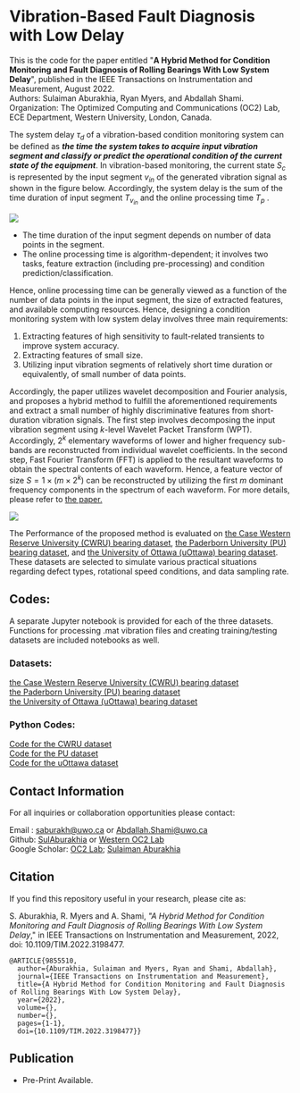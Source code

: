# Vibration-Based Fault Diagnosis with Low Delay

This is the code for the paper entitled "**A Hybrid Method for Condition Monitoring and Fault Diagnosis of Rolling Bearings With Low System Delay**", published in the IEEE Transactions on Instrumentation and Measurement, August 2022. <br>
Authors: Sulaiman Aburakhia, Ryan Myers, and Abdallah Shami. <br>
Organization: The Optimized Computing and Communications (OC2) Lab, ECE Department, Western University, London, Canada. <br>

The system delay $\tau_d$ of a vibration-based condition monitoring system can be defined as ***the time the system takes to acquire input vibration segment and classify or predict the operational condition of the current state of the equipment***. In vibration-based monitoring, the current state $S_c$ is represented by the input segment $v_{in}$ of the generated vibration signal as shown in the figure below. Accordingly, the system delay is the sum of the time duration of input segment $T_{v_{in}}$ and the online processing time $T_p$ . 


<p float>
<img src="https://github.com/Western-OC2-Lab/Vibration-Based-Fault-Diagnosis-with-Low-Delay/blob/main/Figure_01.png"/> 
</p>


<ul>
<li>The time duration of the input segment depends on number of data points in the segment. 
<li>The online processing time is algorithm-dependent; it involves two tasks, feature extraction (including pre-processing) and condition prediction/classification. <br>
</ul>
Hence, online processing time can be generally viewed as a function of the number of data points in the input segment, the size of extracted features, and available computing resources. Hence, designing a condition monitoring system with low system delay involves three main requirements: <br>

<ol>
  <li>Extracting features of high sensitivity to fault-related transients to improve system accuracy.</li>
  <li>Extracting features of small size.</li>
  <li>Utilizing input vibration segments of relatively short time duration or equivalently, of small number of data points.</li>
</ol>

Accordingly, the paper utilizes wavelet decomposition and Fourier analysis, and proposes a hybrid method to fulfill the aforementioned requirements and extract a small number of highly discriminative features from short-duration vibration signals. The first step involves decomposing the input vibration segment using $k$-level Wavelet Packet Transform (WPT). Accordingly, $2^k$ elementary waveforms of lower and higher frequency sub-bands are reconstructed from individual wavelet coefficients.
In the second step, Fast Fourier Transform (FFT) is applied to the resultant waveforms to obtain the spectral contents of each waveform. Hence, a
feature vector of size $S=1×(m×2^k)$ can be reconstructed by utilizing the first $m$ dominant frequency components in the spectrum of each waveform. For more details, please refer to [the paper.](https://ieeexplore.ieee.org/document/9855510)<bR>
  
<p>
<img src="https://github.com/Western-OC2-Lab/Vibration-Based-Fault-Diagnosis-with-Low-Delay/blob/main/Figure_02.png"/> 
</p>  
  
The Performance of the proposed method is evaluated on [the Case Western Reserve University (CWRU) bearing dataset](https://engineering.case.edu/bearingdatacenter),  [the Paderborn University (PU) bearing dataset](https://mb.uni-paderborn.de/en/kat/main-research/datacenter/bearing-datacenter/data-sets-and-download), and
[the University of Ottawa (uOttawa) bearing dataset](https://data.mendeley.com/datasets/v43hmbwxpm/2). These datasets are selected to simulate various practical situations regarding defect types, rotational speed conditions, and data sampling rate. <br>

## Codes:

A separate Jupyter notebook is provided for each of the three datasets. Functions for processing .mat vibration files and creating training/testing datasets are included notebooks as well.<br>

### Datasets:<br>
[the Case Western Reserve University (CWRU) bearing dataset](https://engineering.case.edu/bearingdatacenter)<br>
[the Paderborn University (PU) bearing dataset](https://mb.uni-paderborn.de/en/kat/main-research/datacenter/bearing-datacenter/data-sets-and-download)<br>
[the University of Ottawa (uOttawa) bearing dataset](https://data.mendeley.com/datasets/v43hmbwxpm/2)<br>

### Python Codes:<br>
[Code for the CWRU dataset](https://github.com/Western-OC2-Lab/Vibration-Based-Fault-Diagnosis-with-Low-Delay/blob/main/Code_CWRU_Dataset.ipynb)<br>
[Code for the PU dataset](https://github.com/Western-OC2-Lab/Vibration-Based-Fault-Diagnosis-with-Low-Delay/blob/main/Code_PU_Dataset.ipynb)<br>
[Code for the uOttawa dataset](https://github.com/Western-OC2-Lab/Vibration-Based-Fault-Diagnosis-with-Low-Delay/blob/main/Code_uOttawa_Dataset.ipynb)<br>




## Contact Information
For all inquiries or collaboration opportunities please contact: <br>

Email : saburakh@uwo.ca or Abdallah.Shami@uwo.ca <br>
Github: [SulAburakhia](https://github.com/SulAburakhia) or [Western OC2 Lab](https://github.com/Western-OC2-Lab) <br>
Google Scholar: [OC2 Lab](https://scholar.google.com.eg/citations?user=oiebNboAAAAJ&hl=en); [Sulaiman Aburakhia](https://scholar.google.com/citations?user=8x-pPSYAAAAJ&hl=en)




## Citation

If you find this repository useful in your research, please cite as:

S. Aburakhia, R. Myers and A. Shami, *"A Hybrid Method for Condition Monitoring and Fault Diagnosis of Rolling Bearings With Low System Delay*," in IEEE Transactions on Instrumentation and Measurement, 2022, doi: 10.1109/TIM.2022.3198477.

```
@ARTICLE{9855510,
  author={Aburakhia, Sulaiman and Myers, Ryan and Shami, Abdallah},
  journal={IEEE Transactions on Instrumentation and Measurement}, 
  title={A Hybrid Method for Condition Monitoring and Fault Diagnosis of Rolling Bearings With Low System Delay}, 
  year={2022},
  volume={},
  number={},
  pages={1-1},
  doi={10.1109/TIM.2022.3198477}}
 ```



## Publication

<ul>
<li>Pre-Print Available.
 </ul>
